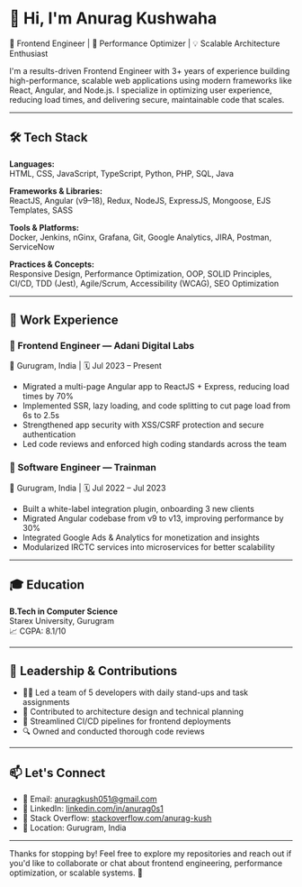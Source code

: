 # 👋 Hi, I'm Anurag Kushwaha

🎯 Frontend Engineer | 🚀 Performance Optimizer | 💡 Scalable Architecture Enthusiast

I'm a results-driven Frontend Engineer with 3+ years of experience building high-performance, scalable web applications using modern frameworks like React, Angular, and Node.js. I specialize in optimizing user experience, reducing load times, and delivering secure, maintainable code that scales.

---

## 🛠️ Tech Stack

**Languages:**  
HTML, CSS, JavaScript, TypeScript, Python, PHP, SQL, Java

**Frameworks & Libraries:**  
ReactJS, Angular (v9–18), Redux, NodeJS, ExpressJS, Mongoose, EJS Templates, SASS

**Tools & Platforms:**  
Docker, Jenkins, nGinx, Grafana, Git, Google Analytics, JIRA, Postman, ServiceNow

**Practices & Concepts:**  
Responsive Design, Performance Optimization, OOP, SOLID Principles, CI/CD, TDD (Jest), Agile/Scrum, Accessibility (WCAG), SEO Optimization

---

## 💼 Work Experience

### 🔹 Frontend Engineer — Adani Digital Labs  
📍 Gurugram, India | 🗓️ Jul 2023 – Present  
- Migrated a multi-page Angular app to ReactJS + Express, reducing load times by 70%  
- Implemented SSR, lazy loading, and code splitting to cut page load from 6s to 2.5s  
- Strengthened app security with XSS/CSRF protection and secure authentication  
- Led code reviews and enforced high coding standards across the team  

### 🔹 Software Engineer — Trainman  
📍 Gurugram, India | 🗓️ Jul 2022 – Jul 2023  
- Built a white-label integration plugin, onboarding 3 new clients  
- Migrated Angular codebase from v9 to v13, improving performance by 30%  
- Integrated Google Ads & Analytics for monetization and insights  
- Modularized IRCTC services into microservices for better scalability  

---

## 🎓 Education

**B.Tech in Computer Science**  
Starex University, Gurugram  
📈 CGPA: 8.1/10

---

## 👥 Leadership & Contributions

- 👨‍💻 Led a team of 5 developers with daily stand-ups and task assignments  
- 🧠 Contributed to architecture design and technical planning  
- 🚀 Streamlined CI/CD pipelines for frontend deployments  
- 🔍 Owned and conducted thorough code reviews  

---

## 📫 Let's Connect

- 📧 Email: [anuragkush051@gmail.com](mailto:anuragkush051@gmail.com)  
- 🔗 LinkedIn: [linkedin.com/in/anurag0s1](https://linkedin.com/in/anurag0s1)  
- 💬 Stack Overflow: [stackoverflow.com/anurag-kush](https://stackoverflow.com/users/your-id)  
- 📍 Location: Gurugram, India

---

Thanks for stopping by! Feel free to explore my repositories and reach out if you'd like to collaborate or chat about frontend engineering, performance optimization, or scalable systems. 🚀
